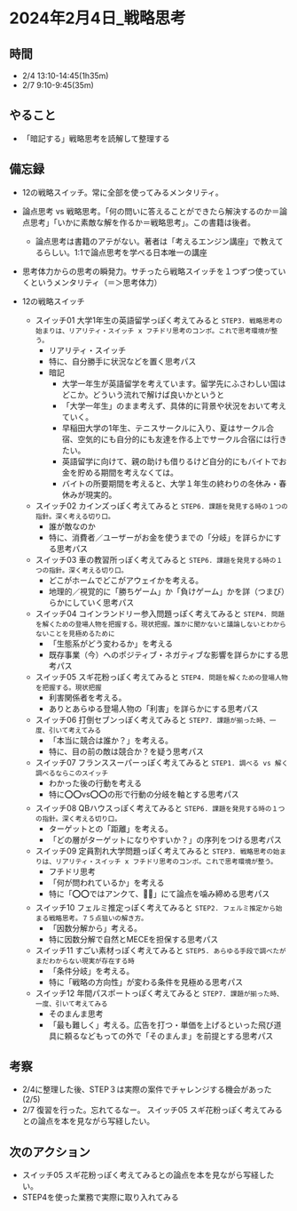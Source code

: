 # 2024年2月4日_戦略思考

## 時間

- 2/4 13:10-14:45(1h35m)
- 2/7 9:10-9:45(35m)

## やること

- 「暗記する」戦略思考を読解して整理する

## 備忘録

- 12の戦略スイッチ。常に全部を使ってみるメンタリティ。
- 論点思考 vs 戦略思考。「何の問いに答えることができたら解決するのか＝論点思考」「いかに素敵な解を作るか＝戦略思考」。この書籍は後者。
  - 論点思考は書籍のアテがない。著者は「考えるエンジン講座」で教えてるらしい。1:1で論点思考を学べる日本唯一の講座
- 思考体力からの思考の瞬発力。サチったら戦略スイッチを１つずつ使っていくというメンタリティ（＝＞思考体力）

- 12の戦略スイッチ
    - スイッチ01 大学1年生の英語留学っぽく考えてみると `STEP3. 戦略思考の始まりは、リアリティ・スイッチ x フチドリ思考のコンボ。これで思考環境が整う。`
        - リアリティ・スイッチ
        - 特に、自分勝手に状況などを置く思考パス
        - 暗記
            - 大学一年生が英語留学を考えています。留学先にふさわしい国はどこか。どういう流れで解けば良いかというと
            - 「大学一年生」のまま考えず、具体的に背景や状況をおいて考えていく。
            - 早稲田大学の1年生、テニスサークルに入り、夏はサークル合宿、空気的にも自分的にも友達を作る上でサークル合宿には行きたい。
            - 英語留学に向けて、親の助けも借りるけど自分的にもバイトでお金を貯める期間を考えなくては。
            - バイトの所要期間を考えると、大学１年生の終わりの冬休み・春休みが現実的。
    - スイッチ02 カインズっぽく考えてみると `STEP6. 課題を発見する時の１つの指針。深く考える切り口。`
        - 誰が敵なのか
        - 特に、消費者／ユーザーがお金を使うまでの「分岐」を詳らかにする思考パス
    - スイッチ03 車の教習所っぽく考えてみると  `STEP6. 課題を発見する時の１つの指針。深く考える切り口。`
        - どこがホームでどこがアウェイかを考える。
        - 地理的／視覚的に「勝ちゲーム」か「負けゲーム」かを詳（つまび）らかにしていく思考パス
    - スイッチ04 コインランドリー参入問題っぽく考えてみると  `STEP4. 問題を解くための登場人物を把握する。現状把握。誰かに聞かないと議論しないとわからないことを見極めるために`
        - 「生態系がどう変わるか」を考える
        - 既存事業（今）へのポジティブ・ネガティブな影響を詳らかにする思考パス
    - スイッチ05 スギ花粉っぽく考えてみると `STEP4. 問題を解くための登場人物を把握する。現状把握`
        - 利害関係者を考える。
        - ありとあらゆる登場人物の「利害」を詳らかにする思考パス
    - スイッチ06 打倒セブンっぽく考えてみると `STEP7. 課題が揃った時、一度、引いて考えてみる`
        - 「本当に競合は誰か？」を考える。
        - 特に、目の前の敵は競合か？を疑う思考パス
    - スイッチ07 フランススーパーっぽく考えてみると `STEP1. 調べる vs 解く` `調べるならこのスイッチ`
        - わかった後の行動を考える
        - 特に⭕️⭕️vs⭕️⭕️の形で行動の分岐を軸とする思考パス
    - スイッチ08 QBハウスっぽく考えてみると  `STEP6. 課題を発見する時の１つの指針。深く考える切り口。`
        - ターゲットとの「距離」を考える。
        - 「どの層がターゲットになりやすいか？」の序列をつける思考パス
    - スイッチ09 定員割れ大学問題っぽく考えてみると `STEP3. 戦略思考の始まりは、リアリティ・スイッチ x フチドリ思考のコンボ。これで思考環境が整う。`
        - フチドリ思考
        - 「何が問われているか」を考える
        - 特に「⭕️⭕️ではアンクて、🔲🔲」にて論点を噛み締める思考パス
    - スイッチ10 フェルミ推定っぽく考えてみると `STEP2. フェルミ推定から始まる戦略思考。７５点狙いの解き方。`
        - 「因数分解から」考える。
        - 特に因数分解で自然とMECEを担保する思考パス
    - スイッチ11 すごい素材っぽく考えてみると `STEP5. あらゆる手段で調べたがまだわからない現実が存在する時`
        - 「条件分岐」を考える。
        - 特に「戦略の方向性」が変わる条件を見極める思考パス
    - スイッチ12 年間パスポートっぽく考えてみると `STEP7. 課題が揃った時、一度、引いて考えてみる`
        - そのまんま思考
        - 「最も難しく」考える。広告を打つ・単価を上げるといった飛び道具に頼るなどもっての外で「そのまんま」を前提とする思考パス
## 考察

- 2/4に整理した後、STEP３は実際の案件でチャレンジする機会があった(2/5)
- 2/7 復習を行った。忘れてるなー。 スイッチ05 スギ花粉っぽく考えてみるとの論点を本を見ながら写経したい。

## 次のアクション

- スイッチ05 スギ花粉っぽく考えてみるとの論点を本を見ながら写経したい。
- STEP4を使った業務で実際に取り入れてみる


